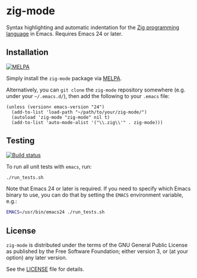 # zig-mode

Syntax highlighting and automatic indentation for the
[Zig programming language](http://ziglang.org) in Emacs.  Requires Emacs 24 or
later.

## Installation

[![MELPA](https://melpa.org/packages/zig-mode-badge.svg)](https://melpa.org/#/zig-mode)

Simply install the `zig-mode` package via
[MELPA](https://melpa.org/#/getting-started).

Alternatively, you can `git clone` the `zig-mode` repository somewhere
(e.g. under your `~/.emacs.d/`), then add the following to your `.emacs` file:

```elisp
(unless (version< emacs-version "24")
  (add-to-list 'load-path "~/path/to/your/zig-mode/")
  (autoload 'zig-mode "zig-mode" nil t)
  (add-to-list 'auto-mode-alist '("\\.zig\\'" . zig-mode)))
```

## Testing

[![Build status](https://ci.appveyor.com/api/projects/status/u78j130vv4l6v21t?svg=true)](https://ci.appveyor.com/project/mdsteele/zig-mode)

To run all unit tests with `emacs`, run:

```bash
./run_tests.sh
```

Note that Emacs 24 or later is required.  If you need to specify which Emacs
binary to use, you can do that by setting the `EMACS` environment variable,
e.g.:

```bash
EMACS=/usr/bin/emacs24 ./run_tests.sh
```

## License

`zig-mode` is distributed under the terms of the GNU General Public License as
published by the Free Software Foundation; either version 3, or (at your
option) any later version.

See the [LICENSE](LICENSE) file for details.
